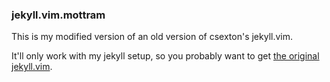 ### jekyll.vim.mottram

This is my modified version of an old version of csexton's jekyll.vim.

It'll only work with my jekyll setup, so you probably want to get [the original jekyll.vim](https://github.com/csexton/jekyll.vim).
